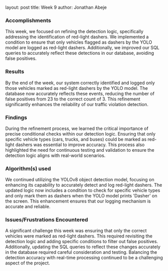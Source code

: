 layout: post
title: Week 9
author: Jonathan Abeje

### Accomplishments
This week, we focused on refining the detection logic, specifically addressing the identification of red-light dashers. We implemented a condition to ensure that only vehicles flagged as dashers by the YOLO model are logged as red-light dashers. Additionally, we improved our SQL queries to accurately reflect these detections in our database, avoiding false positives.

### Results
By the end of the week, our system correctly identified and logged only those vehicles marked as red-light dashers by the YOLO model. The database now accurately reflects these events, reducing the number of false positives from 23 to the correct count of 3. This refinement significantly enhances the reliability of our traffic violation detection.

### Findings
During the refinement process, we learned the critical importance of precise conditional checks within our detection logic. Ensuring that only specific vehicle types (cars, trucks, and buses) could be marked as red-light dashers was essential to improve accuracy. This process also highlighted the need for continuous testing and validation to ensure the detection logic aligns with real-world scenarios.

### Algorithm(s) used
We continued utilizing the YOLOv8 object detection model, focusing on enhancing its capability to accurately detect and log red-light dashers. The updated logic now includes a condition to check for specific vehicle types and only mark them as dashers when the YOLO model prints 'Dasher' on the screen. This enhancement ensures that our logging mechanism is accurate and reliable.

### Issues/Frustrations Encountered
A significant challenge this week was ensuring that only the correct vehicles were marked as red-light dashers. This required revisiting the detection logic and adding specific conditions to filter out false positives. Additionally, updating the SQL queries to reflect these changes accurately in the database required careful consideration and testing. Balancing the detection accuracy with real-time processing continued to be a challenging aspect of the project.
